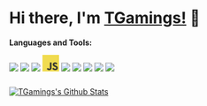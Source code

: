 # Hi there, I'm [TGamings!](https://github.com/TGamings) 👋

**Languages and Tools:**  

<code><img height="30" src="https://i0.wp.com/songbaze.com.ng/wp-content/uploads/2016/02/java-runtime-environment-11-535x535.png"></code>
<code><img height="30" src="https://upload.wikimedia.org/wikipedia/commons/7/74/Kotlin_Icon.png"></code>
<code><img height="30" src="https://github.com/get-icon/geticon/raw/master/icons/typescript-icon.svg"></code>
<code><img height="30" src="https://raw.githubusercontent.com/github/explore/80688e429a7d4ef2fca1e82350fe8e3517d3494d/topics/javascript/javascript.png"></code>
<code><img height="30" src="https://github.com/get-icon/geticon/raw/master/icons/html-5.svg"></code>
<code><img height="30" src="https://upload.wikimedia.org/wikipedia/commons/thumb/9/9c/IntelliJ_IDEA_Icon.svg/1200px-IntelliJ_IDEA_Icon.svg.png"></code>
<code><img height="30" src="https://user-images.githubusercontent.com/674621/71187801-14e60a80-2280-11ea-94c9-e56576f76baf.png"></code>
<code><img height="30" src="https://github.com/get-icon/geticon/raw/master/icons/docker-icon.svg"></code>
<code><img height="30" src="https://github.com/get-icon/geticon/raw/master/icons/git-icon.svg"></code>

### 
<a href="https://github.com/TGamings">
  <img align="center" src="https://github-readme-stats.anuraghazra1.vercel.app/api?username=TGamings&include_all_commits=true&show_icons=true&theme=nord&count_private=true" alt="TGamings's Github Stats" />
  
</a>

###
